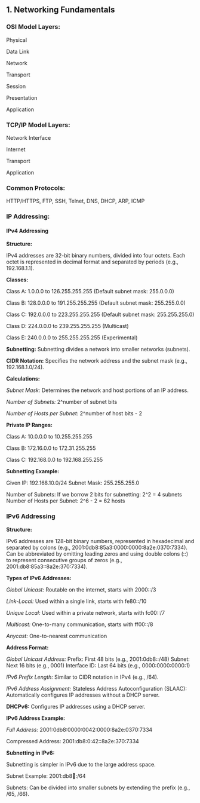 ## 1. Networking Fundamentals

### OSI Model Layers:

Physical

Data Link

Network

Transport

Session

Presentation

Application

### TCP/IP Model Layers:

Network Interface

Internet

Transport

Application

### Common Protocols:

HTTP/HTTPS, FTP, SSH, Telnet, DNS, DHCP, ARP, ICMP

### IP Addressing:

#### IPv4 Addressing

**Structure:**

IPv4 addresses are 32-bit binary numbers, divided into four octets.
Each octet is represented in decimal format and separated by periods (e.g., 192.168.1.1).

**Classes:**

Class A: 1.0.0.0 to 126.255.255.255 (Default subnet mask: 255.0.0.0)

Class B: 128.0.0.0 to 191.255.255.255 (Default subnet mask: 255.255.0.0)

Class C: 192.0.0.0 to 223.255.255.255 (Default subnet mask: 255.255.255.0)

Class D: 224.0.0.0 to 239.255.255.255 (Multicast)

Class E: 240.0.0.0 to 255.255.255.255 (Experimental)

**Subnetting:** Subnetting divides a network into smaller networks (subnets).

**CIDR Notation:** Specifies the network address and the subnet mask (e.g., 192.168.1.0/24).

**Calculations:**

*Subnet Mask:* Determines the network and host portions of an IP address.

*Number of Subnets:* 2^number of subnet bits

*Number of Hosts per Subnet:* 2^number of host bits - 2

**Private IP Ranges:**

Class A: 10.0.0.0 to 10.255.255.255

Class B: 172.16.0.0 to 172.31.255.255

Class C: 192.168.0.0 to 192.168.255.255

**Subnetting Example:** 

Given IP: 192.168.10.0/24
Subnet Mask: 255.255.255.0

Number of Subnets: If we borrow 2 bits for subnetting: 2^2 = 4 subnets
Number of Hosts per Subnet: 2^6 - 2 = 62 hosts

### IPv6 Addressing

**Structure:**

IPv6 addresses are 128-bit binary numbers, represented in hexadecimal and separated by colons (e.g., 2001:0db8:85a3:0000:0000:8a2e:0370:7334).
Can be abbreviated by omitting leading zeros and using double colons (::) to represent consecutive groups of zeros (e.g., 2001:db8:85a3::8a2e:370:7334).

**Types of IPv6 Addresses:**

*Global Unicast:* Routable on the internet, starts with 2000::/3

*Link-Local:* Used within a single link, starts with fe80::/10

*Unique Local:* Used within a private network, starts with fc00::/7

*Multicast:* One-to-many communication, starts with ff00::/8

*Anycast:*  One-to-nearest communication

**Address Format:**

*Global Unicast Address:*
Prefix: First 48 bits (e.g., 2001:0db8::/48)
Subnet: Next 16 bits (e.g., 0001)
Interface ID: Last 64 bits (e.g., 0000:0000:0000:1)

*IPv6 Prefix Length:*
Similar to CIDR notation in IPv4 (e.g., /64).

*IPv6 Address Assignment:*
Stateless Address Autoconfiguration (SLAAC): Automatically configures IP addresses without a DHCP server.

**DHCPv6:** Configures IP addresses using a DHCP server.

**IPv6 Address Example:**

*Full Address:* 2001:0db8:0000:0042:0000:8a2e:0370:7334

Compressed Address: 2001:db8:0:42::8a2e:370:7334

**Subnetting in IPv6:**

Subnetting is simpler in IPv6 due to the large address space.

Subnet Example: 2001:db8:abcd::/64

Subnets: Can be divided into smaller subnets by extending the prefix (e.g., /65, /66).
